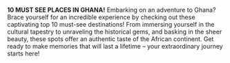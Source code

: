 **10 MUST SEE PLACES IN GHANA!**
Embarking on an adventure to Ghana? Brace yourself for an incredible experience by checking out these captivating top 10 must-see destinations! From immersing yourself in the cultural tapestry to unraveling the historical gems, and basking in the sheer beauty, these spots offer an authentic taste of the African continent. Get ready to make memories that will last a lifetime – your extraordinary journey starts here!



